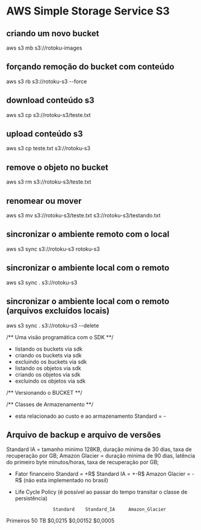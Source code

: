 # AWS Simple Storage Service S3

## criando um novo bucket
aws s3 mb s3://rotoku-images

## forçando remoção do bucket com conteúdo
aws s3 rb s3://rotoku-s3 --force

## download conteúdo s3
aws s3 cp s3://rotoku-s3/teste.txt

## upload conteúdo s3
aws s3 cp teste.txt s3://rotoku-s3

## remove o objeto no bucket
aws s3 rm s3://rotoku-s3/teste.txt

## renomear ou mover
aws s3 mv s3://rotoku-s3/teste.txt s3://rotoku-s3/testando.txt

## sincronizar o ambiente remoto com o local
aws s3 sync s3://rotoku-s3 rotoku-s3

## sincronizar o ambiente local com o remoto
aws s3 sync . s3://rotoku-s3

## sincronizar o ambiente local com o remoto (arquivos excluídos locais)
aws s3 sync . s3://rotoku-s3 --delete

/** Uma visão programática com o SDK **/
- listando os buckets via sdk
- criando os buckets via sdk
- excluindo os buckets via sdk
- listando os objetos via sdk
- criando os objetos via sdk
- excluindo os objetos via sdk

/** Versionando o BUCKET **/

/** Classes de Armazenamento **/
- esta relacionado ao custo e ao armazenamento
Standard		= -
## Arquivo de backup e arquivo de versões
Standard IA		= tamanho minimo 128KB, duração minima de 30 dias, taxa de recuperação por GB;
Amazon Glacier	= duração minima de 90 dias, latência do primeiro byte minutos/horas, taxa de recuperação por GB;

- Fator financeiro
Standard		= +R$
Standard IA		= +-R$
Amazon Glacier	= -R$ (não esta implementado no brasil)

- Life Cycle Policy (é possível ao passar do tempo transitar o classe de persistência)

					Standard	Standard_IA		Amazon_Glacier
Primeiros 50 TB		$0,0215		$0,00152		$0,0005

